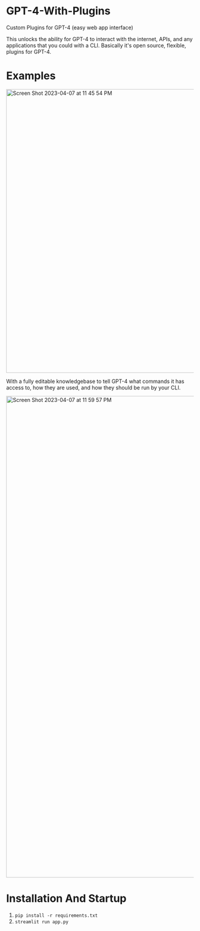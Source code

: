 # GPT-4-With-Plugins
Custom Plugins for GPT-4 (easy web app interface)

This unlocks the ability for GPT-4 to interact with the internet, APIs, and any applications that you could with a CLI. Basically it's open source, flexible, plugins for GPT-4.

# Examples

<img width="761" alt="Screen Shot 2023-04-07 at 11 45 54 PM" src="https://user-images.githubusercontent.com/29033313/230684069-953c860e-2da6-4884-b63a-c1a2ae42f6c3.png">

With a fully editable knowledgebase to tell GPT-4 what commands it has access to, how they are used, and how they should be run by your CLI.

<img width="1292" alt="Screen Shot 2023-04-07 at 11 59 57 PM" src="https://user-images.githubusercontent.com/29033313/230684178-6511c17a-200d-4af8-ba67-a1fb1cfea9b5.png">

# Installation And Startup
1. ```pip install -r requirements.txt```
2. ```streamlit run app.py```
